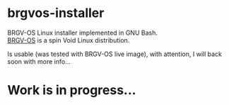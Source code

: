 # brgvos-installer
BRGV-OS Linux installer implemented in GNU Bash.  
[BRGV-OS](https://github.com/florintanasa/brgvos-void) is a spin Void Linux distribution.  

Is usable (was tested with BRGV-OS live image), with attention, I will back soon with more info...
# Work is in progress...